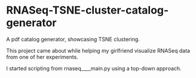 # RNASeq-TSNE-cluster-catalog-generator

A pdf catalog generator, showcasing TSNE clustering.

This project came about while helping my girlfriend visualize RNASeq data from one of her experiments.

I started scripting from rnaseq____main.py using a top-down approach.
